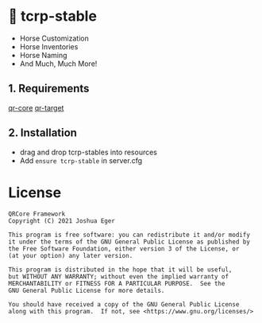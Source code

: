 # 🐴 tcrp-stable
* Horse Customization
* Horse Inventories
* Horse Naming 
* And Much, Much More! 



## 1. Requirements

[qr-core](https://github.com/QRCore-RedM-Re/qr-core)
[qr-target](https://github.com/QRCore-RedM-Re/qr-target)

## 2. Installation
- drag and drop tcrp-stables into resources
- Add ```ensure tcrp-stable``` in server.cfg


# License

    QRCore Framework
    Copyright (C) 2021 Joshua Eger

    This program is free software: you can redistribute it and/or modify
    it under the terms of the GNU General Public License as published by
    the Free Software Foundation, either version 3 of the License, or
    (at your option) any later version.

    This program is distributed in the hope that it will be useful,
    but WITHOUT ANY WARRANTY; without even the implied warranty of
    MERCHANTABILITY or FITNESS FOR A PARTICULAR PURPOSE.  See the
    GNU General Public License for more details.

    You should have received a copy of the GNU General Public License
    along with this program.  If not, see <https://www.gnu.org/licenses/>
